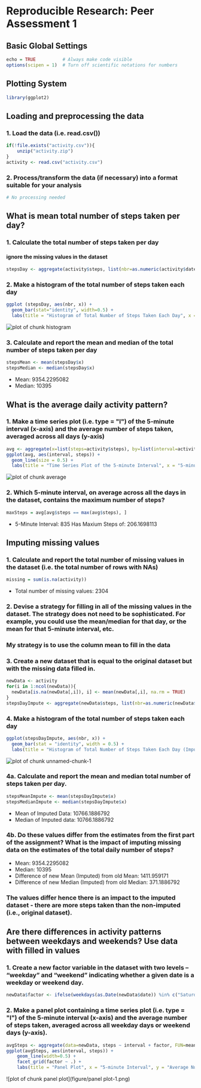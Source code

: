 
# Reproducible Research: Peer Assessment 1
## Basic Global Settings

```r
echo = TRUE          # Always make code visible
options(scipen = 1)  # Turn off scientific notations for numbers
```

## Plotting System

```r
library(ggplot2)
```

## Loading and preprocessing the data
### 1. Load the data (i.e. read.csv())

```r
if(!file.exists("activity.csv")){
    unzip("activity.zip")
}
activity <- read.csv("activity.csv")
```
### 2. Process/transform the data (if necessary) into a format suitable for your analysis

```r
# No processing needed
```

## What is mean total number of steps taken per day?
### 1. Calculate the total number of steps taken per day
#### ignore the missing values in the dataset

```r
stepsDay <- aggregate(activity$steps, list(nbr=as.numeric(activity$date), date=activity$date), FUN=sum, na.rm=TRUE)
```

### 2. Make a histogram of the total number of steps taken each day

```r
ggplot (stepsDay, aes(nbr, x)) + 
  geom_bar(stat="identity", width=0.5) +
  labs(title = "Histogram of Total Number of Steps Taken Each Day", x = "Day", y = "Total Number of Steps Taken Each Day")
```

![plot of chunk histogram](figure/histogram-1.png) 

### 3. Calculate and report the mean and median of the total number of steps taken per day

```r
stepsMean <- mean(stepsDay$x)
stepsMedian <- median(stepsDay$x)
```
* Mean: 9354.2295082
* Median:  10395

## What is the average daily activity pattern?
### 1. Make a time series plot (i.e. type = "l") of the 5-minute interval (x-axis) and the average number of steps taken, averaged across all days (y-axis)

```r
avg <- aggregate(x=list(steps=activity$steps), by=list(interval=activity$interval),  FUN=mean, na.rm=TRUE)
ggplot(avg, aes(interval, steps)) + 
  geom_line(size = 0.5) + 
  labs(title = "Time Series Plot of the 5-minute Interval", x = "5-minute Interval", y = "Average Number of Steps Taken")
```

![plot of chunk average](figure/average-1.png) 

### 2. Which 5-minute interval, on average across all the days in the dataset, contains the maximum number of steps?

```r
maxSteps = avg[avg$steps == max(avg$steps), ]
```

* 5-Minute Interval: 835 Has Maxium Steps of: 206.1698113

## Imputing missing values
### 1. Calculate and report the total number of missing values in the dataset (i.e. the total number of rows with NAs)

```r
missing = sum(is.na(activity))
```

* Total number of missing values: 2304

### 2. Devise a strategy for filling in all of the missing values in the dataset. The strategy does not need to be sophisticated. For example, you could use the mean/median for that day, or the mean for that 5-minute interval, etc.

### My strategy is to use the column mean to fill in the data 
### 3. Create a new dataset that is equal to the original dataset but with the missing data filled in.

```r
newData <- activity
for(i in 1:ncol(newData)){
  newData[is.na(newData[,i]), i] <- mean(newData[,i], na.rm = TRUE)
}
stepsDayImpute <- aggregate(newData$steps, list(nbr=as.numeric(newData$date), date=newData$date), FUN=sum)
```

### 4. Make a histogram of the total number of steps taken each day  


```r
ggplot(stepsDayImpute, aes(nbr, x)) + 
  geom_bar(stat = "identity", width = 0.5) + 
  labs(title = "Histogram of Total Number of Steps Taken Each Day (Imputed)", x = "Day", y = "Total Number of Steps")
```

![plot of chunk unnamed-chunk-1](figure/unnamed-chunk-1-1.png) 

### 4a. Calculate and report the mean and median total number of steps taken per day.

```r
stepsMeanImpute <- mean(stepsDayImpute$x)
stepsMedianImpute <- median(stepsDayImpute$x)
```
* Mean of Imputed Data: 10766.1886792
* Median of Imputed data:  10766.1886792

### 4b. Do these values differ from the estimates from the first part of the assignment? What is the impact of imputing missing data on the estimates of the total daily number of steps?

* Mean: 9354.2295082
* Median:  10395
* Difference of new Mean (Imputed) from old Mean: 1411.959171
* Difference of new Median (Imputed) from old Median: 371.1886792

### The values differ hence there is an impact to the imputed dataset - there are more steps taken than the non-imputed (i.e., original dataset).

## Are there differences in activity patterns between weekdays and weekends? Use data with filled in values

### 1. Create a new factor variable in the dataset with two levels – “weekday” and “weekend” indicating whether a given date is a weekday or weekend day.

```r
newData$factor <- ifelse(weekdays(as.Date(newData$date)) %in% c("Saturday", "Sunday"), "weekend", "weekday")
```


### 2. Make a panel plot containing a time series plot (i.e. type = "l") of the 5-minute interval (x-axis) and the average number of steps taken, averaged across all weekday days or weekend days (y-axis). 

```r
avgSteps <- aggregate(data=newData, steps ~ interval + factor, FUN=mean)
ggplot(avgSteps, aes(interval, steps)) + 
    geom_line(width=0.5) + 
    facet_grid(factor ~ .) +
    labs(title = "Panel Plot", x = "5-minute Interval", y = "Average Number of Steps Taken")
```

![plot of chunk panel plot](figure/panel plot-1.png) 



